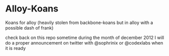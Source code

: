 Alloy-Koans
===========

Koans for alloy (heavily stolen from backbone-koans but in alloy with a possible dash of frank)

check back on this repo sometime during the month of december 2012
I will do a proper announcement on twitter with @sophrinix or @codexlabs when it is ready